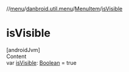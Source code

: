 //[menu](../../../index.md)/[danbroid.util.menu](../index.md)/[MenuItem](index.md)/[isVisible](is-visible.md)



# isVisible  
[androidJvm]  
Content  
var [isVisible](is-visible.md): [Boolean](https://kotlinlang.org/api/latest/jvm/stdlib/kotlin/-boolean/index.html) = true  



